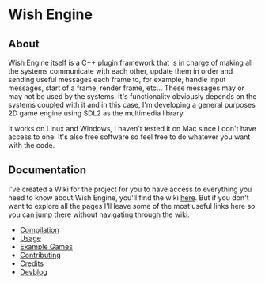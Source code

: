 # Wish Engine

## About

Wish Engine itself is a C++ plugin framework that is in charge of making all the systems communicate with each other, update them in order 
and sending useful messages each frame to, for example, handle input messages, start of a frame, render frame, etc... These messages may or may 
not be used by the systems. 
It's functionality obviously depends on the systems coupled with it and in this case, I'm developing a general purposes 2D game engine using SDL2 
as the multimedia library.

It works on Linux and Windows, I haven't tested it on Mac since I don't have access to one. It's also free software so feel free to do whatever you want with 
the code.

## Documentation

I've created a Wiki for the project for you to have access to everything you need to know about Wish Engine, you'll find the wiki [here](https://github.com/StrellyN/WishEngine/wiki). But if you don't 
want to explore all the pages I'll leave some of the most useful links here so you can jump there without navigating through the wiki.

 - [Compilation](https://github.com/StrellyN/WishEngine/wiki/Compilation)
 - [Usage](https://github.com/StrellyN/WishEngine/wiki/Usage)
 - [Example Games](https://github.com/StrellyN/WishEngine/wiki/Games)
 - [Contributing](https://github.com/StrellyN/WishEngine/wiki/Contributing)
 - [Credits](https://github.com/StrellyN/WishEngine/wiki/Credits)
 - [Devblog](https://github.com/StrellyN/WishEngine/wiki/Devblog)
